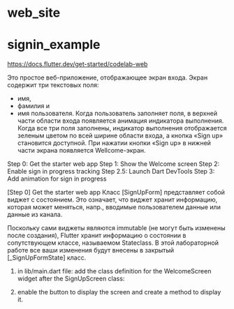 # web_site
# signin_example
https://docs.flutter.dev/get-started/codelab-web

Это простое веб-приложение, отображающее экран входа. 
Экран содержит три текстовых поля: 
- имя, 
- фамилия и 
- имя пользователя. 
Когда пользователь заполняет поля, в верхней части области входа появляется анимация индикатора выполнения. 
Когда все три поля заполнены, индикатор выполнения отображается зеленым цветом по всей ширине области входа, а кнопка «Sign up» становится доступной. 
При нажатии кнопки «Sign up» в нижней части экрана появляется Wellcome-экран.

Step 0: Get the starter web app
Step 1: Show the Welcome screen
Step 2: Enable sign in progress tracking
Step 2.5: Launch Dart DevTools
Step 3: Add animation for sign in progress

[Step 0] Get the starter web app
Класс [SignUpForm] представляет собой виджет с состоянием. 
Это означает, что виджет хранит информацию, которая может меняться, 
напр., вводимые пользователем данные или данные из канала.

Поскольку сами виджеты являются immutable (не могут быть изменены после создания), Flutter хранит информацию о состоянии в сопутствующем классе, называемом Stateclass. В этой лабораторной работе все ваши изменения будут внесены в закрытый [_SignUpFormState] класс.

1. in lib/main.dart file: add the class definition for the WelcomeScreen widget after the SignUpScreen class:

2. enable the button to display the screen and create a method to display it.